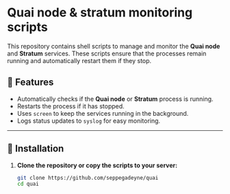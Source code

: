 # Quai node & stratum monitoring scripts

This repository contains shell scripts to manage and monitor the **Quai node** and **Stratum** services. These scripts ensure that the processes remain running and automatically restart them if they stop.

## 📌 Features
- Automatically checks if the **Quai node** or **Stratum** process is running.
- Restarts the process if it has stopped.
- Uses `screen` to keep the services running in the background.
- Logs status updates to `syslog` for easy monitoring.

---

## 🚀 Installation

1. **Clone the repository or copy the scripts to your server:**
   ```bash
   git clone https://github.com/seppegadeyne/quai
   cd quai

